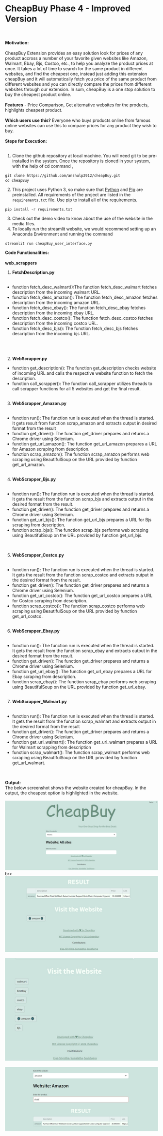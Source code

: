 # CheapBuy Phase 4 - Improved Version<br><br>
**Motivation:**<br><br>
CheapBuy Extension provides an easy solution look for prices of any product accross a number of your favorite 
given websites like Amazon, Walmart, Ebay, Bjs, Costco, etc., to help you analyze the product prices at once.
It takes a lot of time to search for the same product in different websites, and find the cheapest one, 
instead just adding this extension cheapBuy and it will automatically fetch you price of the same product from different websites and you can directly compare the prices from different websites through our extension. In sum, cheapBuy is a one stop solution to buy the cheapest product online.
<br><br>
**Features** - Price Comparison, Get alternative websites for the products, highlights cheapest product.
<br><br>
**Which users use this?**
Everyone who buys products online from famous online websites can use this to compare prices for any product they wish to buy.
<br><br>
**Steps for Execution:**
<br><br>
1. Clone the github repository at local machine. You will need git to be pre-installed in the system. Once the repository is cloned in your system, with the help of cd command ,
```
git clone https://github.com/anshulp2912/cheapBuy.git
cd cheapBuy
```
2. This project uses Python 3, so make sure that [Python](https://www.python.org/downloads/) and [Pip](https://pip.pypa.io/en/stable/installation/) are preinstalled. All requirements of the project are listed in the ```requirements.txt``` file. Use pip to install all of the requirements.
```
pip install -r requirements.txt
```
3. Check out the demo video to know about the use of the website in the media files.
4. To locally run the streamlit website, we would recommend setting up an Anaconda Environment and running the command
```
streamlit run cheapBuy_user_interface.py
```
**Code Functionalities:**
<br><br>
**web_scrappers**
1. **FetchDescription.py**
<br><br>
* function fetch_desc_walmart():The function fetch_desc_walmart fetches description from the incoming walmart URL.<br>
* function fetch_desc_amazon(): The function fetch_desc_amazon fetches description from the incoming amazon URL.<br>
* function fetch_desc_ebay(): The function fetch_desc_ebay fetches description from the incoming ebay URL.<br>
* function fetch_desc_costco(): The function fetch_desc_costco fetches description from the incoming costco URL.<br>
* function fetch_desc_bjs(): The function fetch_desc_bjs fetches description from the incoming bjs URL.<br>
<br><br><br>
2. **WebScrapper.py**
* function get_description(): The function get_description checks website of incoming URL and calls the respective website function to fetch the description.<br>
* function call_scrapper(): The function call_scrapper utilizes threads to call scrapper functions for all 5 websites and get the final result.<br><br>
3. **WebScrapper_Amazon.py** <br><br>
* function run(): The function run is executed when the thread is started. It gets result from function scrap_amazon and extracts output in desired format from the result<br>
* function get_driver(): The function get_driver prepares and returns a Chrome driver using Selenium.<br>
* function get_url_amazon(): The function get_url_amazon prepares a URL for Amazon scraping from description.<br>
* function scrap_amazon(): The function scrap_amazon performs web scraping using BeautifulSoup on the URL provided by function get_url_amazon.
<br><br> 
4. **WebScrapper_Bjs.py** <br><br>
* function run(): The function run is executed when the thread is started. It gets the result from the function scrap_bjs and extracts output in the desired format from the result.<br>
* function get_driver(): The function get_driver prepares and returns a Chrome driver using Selenium.<br>
* function get_url_bjs(): The function get_url_bjs prepares a URL for Bjs scraping from description.<br>
* function scrap_bjs(): The function scrap_bjs performs web scraping using BeautifulSoup on the URL provided by function get_url_bjs.<br>
<br><br>
5. **WebScrapper_Costco.py**<br><br>
* function run(): The function run is executed when the thread is started. It gets the result from the function scrap_costco and extracts output in the desired format from the result.<br>
* function get_driver(): The function get_driver prepares and returns a Chrome driver using Selenium.<br>
* function get_url_costco(): The function get_url_costco prepares a URL for Costco scraping from description.<br>
* function scrap_costco(): The function scrap_costco performs web scraping using BeautifulSoup on the URL provided by function get_url_costco.
<br><br> 
6. **WebScrapper_Ebay.py** <br><br>
* function run(): The function run is executed when the thread is started. It gets the result from the function scrap_ebay and extracts output in the desired format from the result.<br>
* function get_driver(): The function get_driver prepares and returns a Chrome driver using Selenium.<br>
* function get_url_ebay(): The function get_url_ebay prepares a URL for Ebay scraping from description.<br>
* function scrap_ebay(): The function scrap_ebay performs web scraping using BeautifulSoup on the URL provided by function get_url_ebay.
<br><br>
7. **WebScrapper_Walmart.py** <br><br>
* function run(): The function run is executed when the thread is started. It gets the result from the function scrap_walmart and extracts output in the desired format from the result<br>
* function get_driver(): The function get_driver prepares and returns a Chrome driver using Selenium.<br>
* function get_url_walmart(): The function get_url_walmart prepares a URL for Walmart scrapping from description<br>
* function scrap_walmart(): The function scrap_walmart performs web scraping using BeautifulSoup on the URL provided by function get_url_walmart.<br>
<br><br>

**Output:**<br>
The below screenshot shows the website created for cheapBuy. In the output, the cheapest option is highlighted in the website.<br><br>
<img src = "https://github.com/EZ7051/cheapBuy/blob/main/media/home1.jpeg">br><br>
<img src = "https://github.com/EZ7051/cheapBuy/blob/main/media/home.jpeg"><br><br>
<img src = "https://github.com/EZ7051/cheapBuy/blob/main/media/allWebsiteslinks.jpeg"><br><br>
<img src = "https://github.com/EZ7051/cheapBuy/blob/main/media/singleWebsite.jpeg"><br><br>
